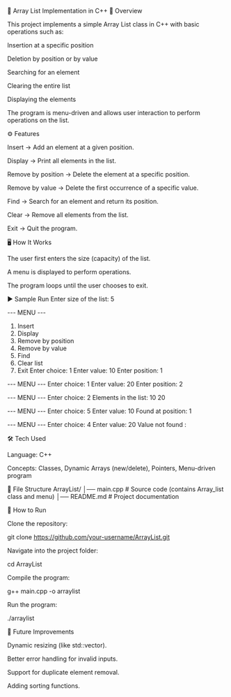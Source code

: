 📌 Array List Implementation in C++
📖 Overview

This project implements a simple Array List class in C++ with basic operations such as:

Insertion at a specific position

Deletion by position or by value

Searching for an element

Clearing the entire list

Displaying the elements

The program is menu-driven and allows user interaction to perform operations on the list.

⚙️ Features

Insert → Add an element at a given position.

Display → Print all elements in the list.

Remove by position → Delete the element at a specific position.

Remove by value → Delete the first occurrence of a specific value.

Find → Search for an element and return its position.

Clear → Remove all elements from the list.

Exit → Quit the program.

🖥️ How It Works

The user first enters the size (capacity) of the list.

A menu is displayed to perform operations.

The program loops until the user chooses to exit.

▶️ Sample Run
Enter size of the list: 5

--- MENU ---
1. Insert
2. Display
3. Remove by position
4. Remove by value
5. Find
6. Clear list
0. Exit
Enter choice: 1
Enter value: 10
Enter position: 1

--- MENU ---
Enter choice: 1
Enter value: 20
Enter position: 2

--- MENU ---
Enter choice: 2
Elements in the list: 10 20

--- MENU ---
Enter choice: 5
Enter value: 10
Found at position: 1

--- MENU ---
Enter choice: 4
Enter value: 20
Value not found :

🛠️ Tech Used

Language: C++

Concepts: Classes, Dynamic Arrays (new/delete), Pointers, Menu-driven program

📂 File Structure
ArrayList/
│── main.cpp       # Source code (contains Array_list class and menu)
│── README.md      # Project documentation

🚀 How to Run

Clone the repository:

git clone https://github.com/your-username/ArrayList.git


Navigate into the project folder:

cd ArrayList


Compile the program:

g++ main.cpp -o arraylist


Run the program:

./arraylist

📌 Future Improvements

Dynamic resizing (like std::vector).

Better error handling for invalid inputs.

Support for duplicate element removal.

Adding sorting functions.
